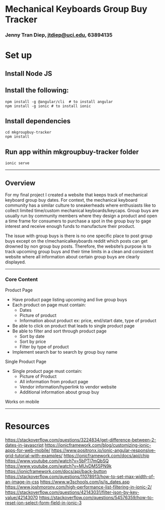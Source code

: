 # Mechanical Keyboards Group Buy Tracker

### Jenny Tran Diep, jtdiep@uci.edu, 63894135


# Set up

## Install Node JS
## Install the following:

    npm install -g @angular/cli  # to install angular
    npm install -g ionic # to install ionic

## Install dependencies
    cd mkgroupbuy-tracker
    npm install

## Run app within mkgroupbuy-tracker folder
    ionic serve

---

## Overview
For my final project I created a website that keeps track of mechanical keyboard group buy dates. For context, the mechanical keyboard community has a similar culture to sneakerheads where enthusiasts like to collect limited time/custom mechanical keyboards/keycaps. Group buys are usually run by community members where they design a product and open a time frame for consumers to purchase a spot in the group buy to gage interest and receive enough funds to manufacture their product.

The issue with group buys is there is no one specific place to post group buys except on the r/mechanicalkeyboards reddit which posts can get drowned by non group buy posts.
Therefore, the website’s purpose is to track upcoming group buys and their time limits in a clean and consistent website where all information about certain group buys are clearly displayed.

---

### Core Content
Product Page
- Have product page listing upcoming and live group buys
- Each product on page must contain:
    - Dates
    - Picture of product
    - Information about product ex: price, end/start date, type of product
- Be able to click on product that leads to single product page
- Be able to filter and sort through product page
    - Sort by date
    - Sort by price
    - Filter by type of product
- Implement search bar to search by group buy name

Single Product Page
- Single product page must contain:
    - Picture of Product
    - All information from product page
    - Vendor information/hyperlink to vendor website
    - Additional information about group buy

Works on mobile



---
# Resources
https://stackoverflow.com/questions/3224834/get-difference-between-2-dates-in-javascript
https://ionicframework.com/blog/customizing-ionic-apps-for-web-mobile/
https://www.positronx.io/ionic-angular-responsive-grid-tutorial-with-examples/
https://ionicframework.com/docs/api/chip
https://www.youtube.com/watch?v=5bPTI7mQbSQ
https://www.youtube.com/watch?v=MUvDM55PN9k
https://ionicframework.com/docs/api/back-button
https://stackoverflow.com/questions/11078913/how-to-set-max-width-of-an-image-in-css
https://www.w3schools.com/js/js_dates.asp
https://www.joshmorony.com/high-performance-list-filtering-in-ionic-2/
https://stackoverflow.com/questions/42143031/filter-json-by-key-value/42143070
https://stackoverflow.com/questions/54576359/how-to-reset-ion-select-form-field-in-ionic-3
